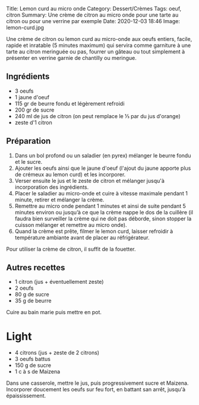 Title: Lemon curd au micro onde
Category: Dessert/Crèmes
Tags: oeuf, citron
Summary: Une crème de citron au micro onde pour une tarte au citron ou pour une verrine par exemple
Date:  2020-12-03 18:46
Image: lemon-curd.jpg

Une crème de citron ou lemon curd au micro-onde aux oeufs entiers, facile, rapide et inratable (5 minutes maximum) qui servira comme garniture à une tarte au citron meringuée ou pas, fourrer un gâteau ou tout simplement à présenter en verrine garnie de chantilly ou meringue.

## Ingrédients
- 3 oeufs
- 1 jaune d'oeuf
- 115 gr de beurre fondu et légèrement refroidi
- 200 gr de sucre
- 240 ml de jus de citron (on peut remplace le ⅓ par du jus d'orange)
- zeste d'1 citron

## Préparation
1. Dans un bol profond ou un saladier (en pyrex) mélanger le beurre fondu et le sucre.
2. Ajouter les oeufs ainsi que le jaune d'oeuf (l'ajout du jaune apporte plus de crémeux au lemon curd) et les incorporer.
3. Verser ensuite le jus et le zeste de citron et mélanger jusqu'à incorporation des ingrédients.
4. Placer le saladier au micro-onde et cuire à vitesse maximale pendant 1 minute, retirer et mélanger la crème.
5. Remettre au micro onde pendant 1 minutes et ainsi de suite pendant 5 minutes environ ou jusqu’à ce que la crème nappe le dos de la cuillère (il faudra bien surveiller la crème qui ne doit pas déborde, sinon stopper la cuisson mélanger et remettre au micro onde).
6. Quand la crème est prête, filmer le lemon curd, laisser refroidir à température ambiante avant de placer au réfrigérateur.

Pour utiliser la crème de citron, il suffit de la fouetter.

## Autres recettes

- 1 citron (jus + éventuellement zeste)
- 2 oeufs
- 80 g de sucre
- 35 g de beurre

Cuire au bain marie puis mettre en pot.

# Light

- 4 citrons (jus + zeste de 2 citrons)
- 3 oeufs battus
- 150 g de sucre
- 1 c à s de Maizena

Dans une casserole, mettre le jus, puis progressivement sucre et Maizena. Incorporer doucement les oeufs sur feu fort, en battant san arrêt, jusqu'à épaississement.